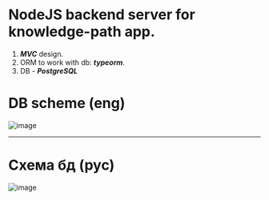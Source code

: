 # NodeJS backend server for knowledge-path app. 
1. ***MVC*** design. 
2. ORM to work with db: ***typeorm***.
3. DB - ***PostgreSQL***

# DB scheme (eng)

![image](https://github.com/user-attachments/assets/ac4ba4e0-545a-42da-a9cf-1b710965dd9b)

---

# Схема бд (рус)
![image](https://github.com/user-attachments/assets/dc04bbf5-3548-47c4-973b-019de90aed88)
